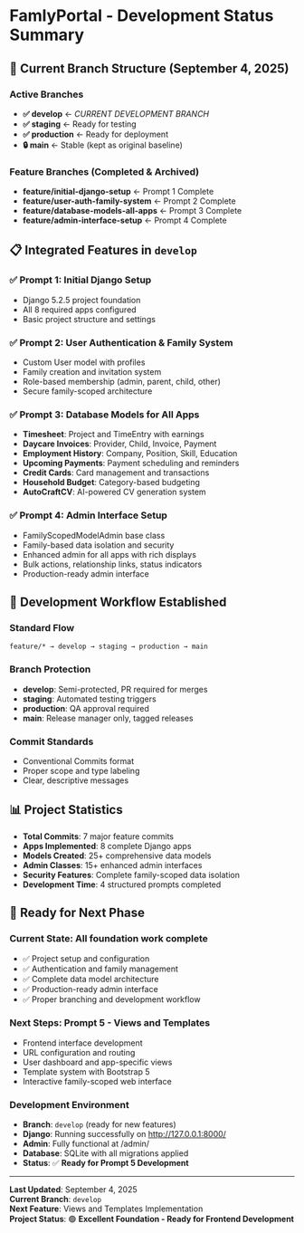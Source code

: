 # FamlyPortal - Development Status Summary

## 🎯 **Current Branch Structure** (September 4, 2025)

### Active Branches
- **✅ develop** ← *CURRENT DEVELOPMENT BRANCH*
- **✅ staging** ← Ready for testing
- **✅ production** ← Ready for deployment  
- **🔒 main** ← Stable (kept as original baseline)

### Feature Branches (Completed & Archived)
- **feature/initial-django-setup** ← Prompt 1 Complete
- **feature/user-auth-family-system** ← Prompt 2 Complete  
- **feature/database-models-all-apps** ← Prompt 3 Complete
- **feature/admin-interface-setup** ← Prompt 4 Complete

## 📋 **Integrated Features in `develop`**

### ✅ **Prompt 1**: Initial Django Setup
- Django 5.2.5 project foundation
- All 8 required apps configured
- Basic project structure and settings

### ✅ **Prompt 2**: User Authentication & Family System  
- Custom User model with profiles
- Family creation and invitation system
- Role-based membership (admin, parent, child, other)
- Secure family-scoped architecture

### ✅ **Prompt 3**: Database Models for All Apps
- **Timesheet**: Project and TimeEntry with earnings
- **Daycare Invoices**: Provider, Child, Invoice, Payment
- **Employment History**: Company, Position, Skill, Education  
- **Upcoming Payments**: Payment scheduling and reminders
- **Credit Cards**: Card management and transactions
- **Household Budget**: Category-based budgeting
- **AutoCraftCV**: AI-powered CV generation system

### ✅ **Prompt 4**: Admin Interface Setup
- FamilyScopedModelAdmin base class
- Family-based data isolation and security
- Enhanced admin for all apps with rich displays
- Bulk actions, relationship links, status indicators
- Production-ready admin interface

## 🚀 **Development Workflow Established**

### Standard Flow
```
feature/* → develop → staging → production → main
```

### Branch Protection
- **develop**: Semi-protected, PR required for merges
- **staging**: Automated testing triggers  
- **production**: QA approval required
- **main**: Release manager only, tagged releases

### Commit Standards
- Conventional Commits format
- Proper scope and type labeling
- Clear, descriptive messages

## 📊 **Project Statistics**

- **Total Commits**: 7 major feature commits
- **Apps Implemented**: 8 complete Django apps
- **Models Created**: 25+ comprehensive data models  
- **Admin Classes**: 15+ enhanced admin interfaces
- **Security Features**: Complete family-scoped data isolation
- **Development Time**: 4 structured prompts completed

## 🎯 **Ready for Next Phase**

### **Current State**: All foundation work complete
- ✅ Project setup and configuration
- ✅ Authentication and family management  
- ✅ Complete data model architecture
- ✅ Production-ready admin interface
- ✅ Proper branching and development workflow

### **Next Steps**: Prompt 5 - Views and Templates
- Frontend interface development
- URL configuration and routing
- User dashboard and app-specific views
- Template system with Bootstrap 5
- Interactive family-scoped web interface

### **Development Environment**
- **Branch**: `develop` (ready for new features)
- **Django**: Running successfully on http://127.0.0.1:8000/
- **Admin**: Fully functional at /admin/
- **Database**: SQLite with all migrations applied
- **Status**: ✅ **Ready for Prompt 5 Development**

---

**Last Updated**: September 4, 2025  
**Current Branch**: `develop`  
**Next Feature**: Views and Templates Implementation  
**Project Status**: 🟢 **Excellent Foundation - Ready for Frontend Development**
